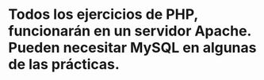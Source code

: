 # Todos los ejercicios de PHP, funcionarán en un servidor Apache. Pueden necesitar MySQL en algunas de las prácticas.
